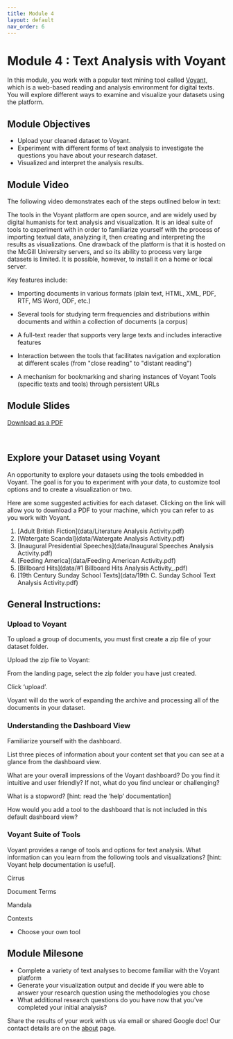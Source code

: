 ```yaml
---
title: Module 4
layout: default
nav_order: 6
---
```


# Module 4 : Text Analysis with Voyant
In this module, you work with a popular text mining tool called [Voyant](https://voyant-tools.org), which is a web-based reading and analysis environment for digital texts. You will explore different ways to examine and visualize your datasets using the platform.

## Module Objectives 
- Upload your cleaned dataset to Voyant.
- Experiment with different forms of text analysis to investigate the questions you have about your research dataset.
- Visualized and interpret the analysis results.

## Module Video
The following video demonstrates each of the steps outlined below in text:
<!-- <iframe height="480" width="853" allowfullscreen frameborder=0 src="https://echo360.ca/media/db64dd93-a736-4936-9517-8d0a18c16a3e/public?autoplay=false&automute=false"></iframe> -->

The tools in the Voyant platform are open source, and are widely used by digital humanists for text analysis and visualization. It is an ideal suite of tools to experiment with in order to familiarize yourself with the process of importing textual data, analyzing it, then creating and interpreting the results as visualizations. One drawback of the platform is that it is hosted on the McGill University servers, and so its ability to process very large datasets is limited. It is possible, however, to install it on a home or local server. 

Key features include: 

- Importing documents in various formats (plain text, HTML, XML, PDF, RTF, MS Word, ODF, etc.) 

- Several tools for studying term frequencies and distributions within documents and within a collection of documents (a corpus) 

- A full-text reader that supports very large texts and includes interactive features 

- Interaction between the tools that facilitates navigation and exploration at different scales (from "close reading" to "distant reading") 

- A mechanism for bookmarking and sharing instances of Voyant Tools (specific texts and tools) through persistent URLs 

## Module Slides
[Download as a PDF]()

<br> 

## Explore your Dataset using Voyant 

An opportunity to explore your datasets using the tools embedded in Voyant. The goal is for you to experiment with your data, to customize tool options and to create a visualization or two. 

Here are some suggested activities for each dataset. Clicking on the link will allow you to download a PDF to your machine, which you can refer to as you work with Voyant. 

1. [Adult British Fiction](data/Literature Analysis Activity.pdf)
2. [Watergate Scandal](data/Watergate Analysis Activity.pdf)
3. [Inaugural Presidential Speeches](data/Inaugural Speeches Analysis Activity.pdf)
4. [Feeding America](data/Feeding American Activity.pdf)
5. [Billboard Hits](data/#1 Billboard Hits Analysis Activity_.pdf)
6. [19th Century Sunday School Texts](data/19th C. Sunday School Text Analysis Activity.pdf)

## General Instructions:  

### Upload to Voyant  

To upload a group of documents, you must first create a zip file of your dataset folder.  

Upload the zip file to Voyant:  

From the landing page, select the zip folder you have just created.  

Click ‘upload’.  

Voyant will do the work of expanding the archive and processing all of the documents in your dataset. 

### Understanding the Dashboard View  

Familiarize yourself with the dashboard. 

List three pieces of information about your content set that you can see at a glance from the dashboard view. 

What are your overall impressions of the Voyant dashboard? Do you find it intuitive and user friendly? If not, what do you find unclear or challenging? 

What is a stopword? [hint: read the ‘help’ documentation] 

How would you add a tool to the dashboard that is not included in this default dashboard view? 

### Voyant Suite of Tools 

Voyant provides a range of tools and options for text analysis. What information can you learn from the following tools and visualizations? [hint: Voyant help documentation is useful]. 

Cirrus 

Document Terms 

Mandala 

Contexts 

- Choose your own tool 

## Module Milesone
- Complete a variety of text analyses to become familiar with the Voyant platform
- Generate your visualization output and decide if you were able to answer your research question using the methodologies you chose
- What additional research questions do you have now that you've completed your initial analysis?

Share the results of your work with us via email or shared Google doc! Our contact details are on the [about](About.md) page. 




